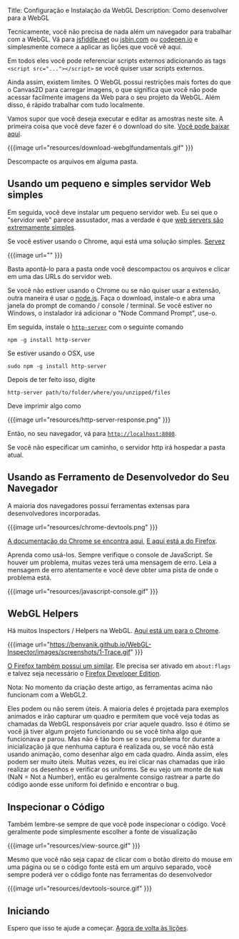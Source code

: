Title: Configuração e Instalação da WebGL
Description: Como desenvolver para a WebGL

Tecnicamente, você não precisa de nada além um navegador para trabalhar com a WebGL.
Vá para [jsfiddle.net](https://jsfiddle.net/greggman/8djzyjL3/) ou [jsbin.com](http://jsbin.com)
ou [codepen.io](http://codepen.io/greggman/pen/YGQjVV) e simplesmente comece a aplicar as lições que você vê aqui.

Em todos eles você pode referenciar scripts externos adicionando as tags `<script src="..."></script>`
se você quiser usar scripts externos.

Ainda assim, existem limites. O WebGL possui restrições mais fortes do que o Canvas2D para carregar imagens,
o que significa que você não pode acessar facilmente imagens da Web para o seu projeto da WebGL.
Além disso, é rápido trabalhar com tudo localmente.

Vamos supor que você deseja executar e editar as amostras neste site. A primeira coisa que você deve
 fazer é o download do site. [Você pode baixar aqui](https://github.com/greggman/webgl2-fundamentals/tree/gh-pages).

{{{image url="resources/download-webglfundamentals.gif" }}}

Descompacte os arquivos em alguma pasta.

## Usando um pequeno e simples servidor Web simples

Em seguida, você deve instalar um pequeno servidor web. Eu sei que o "servidor web" parece assustador, mas a verdade é que [web
servers são extremamente simples](http://games.greggman.com/game/saving-and-loading-files-in-a-web-page/).

Se você estiver usando o Chrome, aqui está uma solução simples.
[Servez](https://greggman.github.io/servez)

{{{image url="" }}}

Basta apontá-lo para a pasta onde você descompactou os arquivos e clicar em uma das URLs do servidor web.

Se você não estiver usando o Chrome ou se não quiser usar a extensão, outra maneira é usar o [node.js](https://nodejs.org).
Faça o download, instale-o e abra uma janela do prompt de comando / console / terminal. Se você estiver no Windows, o instalador
irá adicionar o "Node Command Prompt", use-o.

Em seguida, instale o [`http-server`](https://github.com/indexzero/http-server) com o seguinte comando

    npm -g install http-server

Se estiver usando o OSX, use

    sudo npm -g install http-server

Depois de ter feito isso, digite

    http-server path/to/folder/where/you/unzipped/files

Deve imprimir algo como

{{{image url="resources/http-server-response.png" }}}

Então, no seu navegador, vá para [`http://localhost:8080`](http://localhost:8080).

Se você não especificar um caminho, o servidor http irá hospedar a pasta atual.

## Usando as Ferramento de Desenvolvedor do Seu Navegador

A maioria dos navegadores possui ferramentas extensas para desenvolvedores incorporadas.

{{{image url="resources/chrome-devtools.png" }}}

[A documentação do Chrome se encontra aqui](https://developers.google.com/web/tools/chrome-devtools/),
[E aqui está a do Firefox](https://developer.mozilla.org/en-US/docs/Tools).

Aprenda como usá-los. Sempre verifique o console de JavaScript. Se houver um problema, muitas vezes terá
uma mensagem de erro. Leia a mensagem de erro atentamente e você deve obter uma pista de onde o problema está.

{{{image url="resources/javascript-console.gif" }}}

## WebGL Helpers

Há muitos Inspectors / Helpers na WebGL. [Aqui está um para o Chrome](https://benvanik.github.io/WebGL-Inspector/).

{{{image url="https://benvanik.github.io/WebGL-Inspector/images/screenshots/1-Trace.gif" }}}

[O Firefox também possui um similar](https://hacks.mozilla.org/2014/03/introducing-the-canvas-debugger-in-firefox-developer-tools/).
Ele precisa ser ativado em `about:flags` e talvez seja necessário o [Firefox Developer Edition](https://www.mozilla.org/en-US/firefox/developer/).

Nota: No momento da criação deste artigo, as ferramentas acima não funcionam com a WebGL2.

Eles podem ou não serem úteis. A maioria deles é projetada para exemplos animados e irão capturar um quadro
e permitem que você veja todas as chamadas da WebGL responsáveis por criar aquele quadro. Isso é ótimo se você
já tiver algum projeto funcionando ou se você tinha algo que funcionava e parou. Mas não é tão bom se o seu 
problema for durante a inicialização já que nenhuma captura é realizada ou, se você não está usando animação, como
desenhar algo em cada quadro.
Ainda assim, eles podem ser muito úteis. Muitas vezes, eu irei clicar nas chamadas que irão realizar os desenhos e
verificar os uniforms. Se eu vejo um monte de `NaN` (NaN = Not a Number), então eu geralmente consigo rastrear a
parte do código aonde esse uniform foi definido e encontrar o bug.

## Inspecionar o Código

Também lembre-se sempre de que você pode inspecionar o código. Você geralmente pode simplesmente escolher a fonte de visualização

{{{image url="resources/view-source.gif" }}}

Mesmo que você não seja capaz de clicar com o botão direito do mouse em uma página ou se o código fonte está em
um arquivo separado, você sempre poderá ver o código fonte nas ferramentas do desenvolvedor

{{{image url="resources/devtools-source.gif" }}}

## Iniciando

Espero que isso te ajude a começar. [Agora de volta às lições](index.html).
